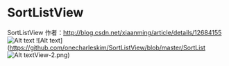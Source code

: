 # SortListView
SortListView
作者：http://blog.csdn.net/xiaanming/article/details/12684155
![Alt text](https://github.com/onecharleskim/SortListView/blob/master/SortListView-1.png)
![Alt text](https://github.com/onecharleskim/SortListView/blob/master/SortList
![Alt text](https://github.com/onecharleskim/SortListView/blob/master/SortListView-3.png)View-2.png)
